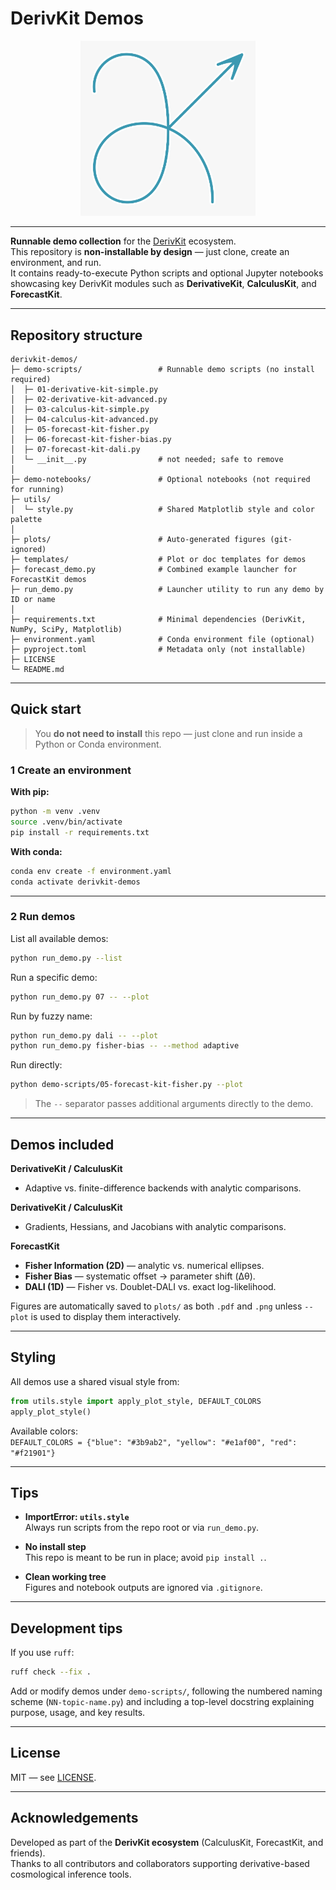 # DerivKit Demos

<p align="center">
  <img src="utils/dk_logo.jpeg" alt="DerivKit Logo" width="280"/>
</p>

---


**Runnable demo collection** for the [DerivKit](https://github.com/derivkit/derivkit) ecosystem.  
This repository is **non-installable by design** — just clone, create an environment, and run.  
It contains ready-to-execute Python scripts and optional Jupyter notebooks showcasing
key DerivKit modules such as **DerivativeKit**, **CalculusKit**, and **ForecastKit**.

---

##  Repository structure

```
derivkit-demos/
├─ demo-scripts/                 # Runnable demo scripts (no install required)
│  ├─ 01-derivative-kit-simple.py
│  ├─ 02-derivative-kit-advanced.py
│  ├─ 03-calculus-kit-simple.py
│  ├─ 04-calculus-kit-advanced.py
│  ├─ 05-forecast-kit-fisher.py
│  ├─ 06-forecast-kit-fisher-bias.py
│  ├─ 07-forecast-kit-dali.py
│  └─ __init__.py                # not needed; safe to remove
│
├─ demo-notebooks/               # Optional notebooks (not required for running)
├─ utils/
│  └─ style.py                   # Shared Matplotlib style and color palette
│
├─ plots/                        # Auto-generated figures (git-ignored)
├─ templates/                    # Plot or doc templates for demos
├─ forecast_demo.py              # Combined example launcher for ForecastKit demos
├─ run_demo.py                   # Launcher utility to run any demo by ID or name
│
├─ requirements.txt              # Minimal dependencies (DerivKit, NumPy, SciPy, Matplotlib)
├─ environment.yaml              # Conda environment file (optional)
├─ pyproject.toml                # Metadata only (not installable)
├─ LICENSE
└─ README.md
```

---

##  Quick start

> You **do not need to install** this repo — just clone and run inside a Python or Conda environment.

### 1 Create an environment

**With pip:**
```bash
python -m venv .venv
source .venv/bin/activate
pip install -r requirements.txt
```

**With conda:**
```bash
conda env create -f environment.yaml
conda activate derivkit-demos
```

---

### 2 Run demos

List all available demos:
```bash
python run_demo.py --list
```

Run a specific demo:
```bash
python run_demo.py 07 -- --plot
```

Run by fuzzy name:
```bash
python run_demo.py dali -- --plot
python run_demo.py fisher-bias -- --method adaptive
```

Run directly:
```bash
python demo-scripts/05-forecast-kit-fisher.py --plot
```

> The `--` separator passes additional arguments directly to the demo.

---

##  Demos included

**DerivativeKit / CalculusKit**
- Adaptive vs. finite-difference backends with analytic comparisons.


**DerivativeKit / CalculusKit**
- Gradients, Hessians, and Jacobians with analytic comparisons.

**ForecastKit**
- **Fisher Information (2D)** — analytic vs. numerical ellipses.
- **Fisher Bias** — systematic offset → parameter shift (Δθ).
- **DALI (1D)** — Fisher vs. Doublet-DALI vs. exact log-likelihood.

Figures are automatically saved to `plots/` as both `.pdf` and `.png` unless `--plot` is used to display them interactively.

---

##  Styling

All demos use a shared visual style from:
```python
from utils.style import apply_plot_style, DEFAULT_COLORS
apply_plot_style()
```

Available colors:  
`DEFAULT_COLORS = {"blue": "#3b9ab2", "yellow": "#e1af00", "red": "#f21901"}`

---

##  Tips

- **ImportError: `utils.style`**  
  Always run scripts from the repo root or via `run_demo.py`.

- **No install step**  
  This repo is meant to be run in place; avoid `pip install .`.

- **Clean working tree**  
  Figures and notebook outputs are ignored via `.gitignore`.

---

##  Development tips

If you use `ruff`:
```bash
ruff check --fix .
```

Add or modify demos under `demo-scripts/`, following the numbered naming scheme (`NN-topic-name.py`) and including a top-level docstring explaining purpose, usage, and key results.

---

##  License

MIT — see [LICENSE](LICENSE).

---

##  Acknowledgements

Developed as part of the **DerivKit ecosystem** (CalculusKit, ForecastKit, and friends).  
Thanks to all contributors and collaborators supporting derivative-based cosmological inference tools.

